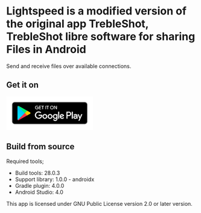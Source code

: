 # Lightspeed is a modified version of the original app TrebleShot, TrebleShot libre software for sharing Files in Android
Send and receive files over available connections.

## Get it on
[<img src="assets/google-play-badge.png" width="230">](https://play.google.com/store/apps/details?id=com.t3g.lightspeed)

## Build from source
Required tools;
* Build tools: 28.0.3
* Support library: 1.0.0 - androidx
* Gradle plugin: 4.0.0
* Android Studio: 4.0

This app is licensed under GNU Public License version 2.0 or later version.
